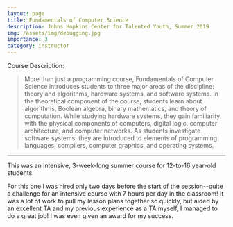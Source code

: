 ```yaml
---
layout: page
title: Fundamentals of Computer Science
description: Johns Hopkins Center for Talented Youth, Summer 2019
img: /assets/img/debugging.jpg
importance: 3
category: instructor
---
```


Course Description:

> More than just a programming course, Fundamentals of Computer Science introduces students to three major areas of the discipline: theory and algorithms, hardware systems, and software systems. In the theoretical component of the course, students learn about algorithms, Boolean algebra, binary mathematics, and theory of computation. While studying hardware systems, they gain familiarity with the physical components of computers, digital logic, computer architecture, and computer networks. As students investigate software systems, they are introduced to elements of programming languages, compilers, computer graphics, and operating systems.

---

This was an intensive, 3-week-long summer course for 12-to-16 year-old students.

For this one I was hired only two days before the start of the session--quite a challenge for an intensive course with 7 hours per day in the classroom! It was a lot of work to pull my lesson plans together so quickly, but aided by an excellent TA and my previous experience as a TA myself, I managed to do a great job! I was even given an award for my success.